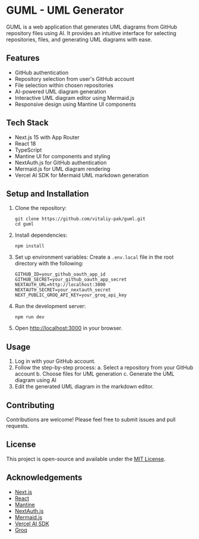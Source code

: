 # GUML - UML Generator

GUML is a web application that generates UML diagrams from GitHub repository files using AI. It provides an intuitive interface for selecting repositories, files, and generating UML diagrams with ease.

## Features

- GitHub authentication
- Repository selection from user's GitHub account
- File selection within chosen repositories
- AI-powered UML diagram generation
- Interactive UML diagram editor using Mermaid.js
- Responsive design using Mantine UI components

## Tech Stack

- Next.js 15 with App Router
- React 18
- TypeScript
- Mantine UI for components and styling
- NextAuth.js for GitHub authentication
- Mermaid.js for UML diagram rendering
- Vercel AI SDK for Mermaid UML markdown generation

## Setup and Installation

1. Clone the repository:
   ```
   git clone https://github.com/vitaliy-pak/guml.git
   cd guml
   ```

2. Install dependencies:
   ```
   npm install
   ```

3. Set up environment variables:
   Create a `.env.local` file in the root directory with the following:
   ```
   GITHUB_ID=your_github_oauth_app_id 
   GITHUB_SECRET=your_github_oauth_app_secret 
   NEXTAUTH_URL=http://localhost:3000
   NEXTAUTH_SECRET=your_nextauth_secret
   NEXT_PUBLIC_GROQ_API_KEY=your_groq_api_key
   ```

4. Run the development server:
   ```
   npm run dev
   ```

5. Open [http://localhost:3000](http://localhost:3000) in your browser.

## Usage

1. Log in with your GitHub account.
2. Follow the step-by-step process:
   a. Select a repository from your GitHub account
   b. Choose files for UML generation
   c. Generate the UML diagram using AI
3. Edit the generated UML diagram in the markdown editor.

## Contributing

Contributions are welcome! Please feel free to submit issues and pull requests.

## License

This project is open-source and available under the [MIT License](LICENSE).

## Acknowledgements

- [Next.js](https://nextjs.org/)
- [React](https://reactjs.org/)
- [Mantine](https://mantine.dev/)
- [NextAuth.js](https://next-auth.js.org/)
- [Mermaid.js](https://mermaid-js.github.io/mermaid/)
- [Vercel AI SDK](https://sdk.vercel.ai/)
- [Groq](https://groq.com/)

